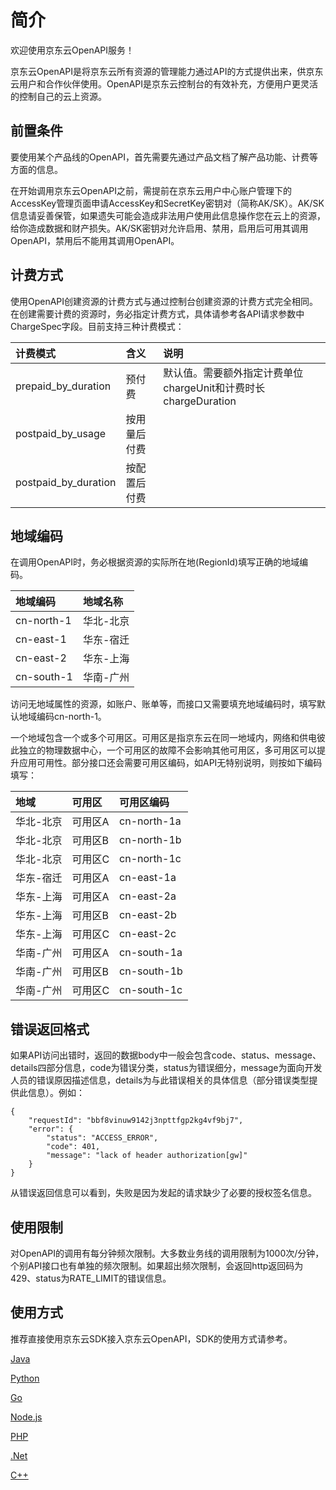 
# 简介 #

欢迎使用京东云OpenAPI服务！

京东云OpenAPI是将京东云所有资源的管理能力通过API的方式提供出来，供京东云用户和合作伙伴使用。OpenAPI是京东云控制台的有效补充，方便用户更灵活的控制自己的云上资源。



## 前置条件 ##


要使用某个产品线的OpenAPI，首先需要先通过产品文档了解产品功能、计费等方面的信息。

在开始调用京东云OpenAPI之前，需提前在京东云用户中心账户管理下的AccessKey管理页面申请AccessKey和SecretKey密钥对（简称AK/SK）。AK/SK信息请妥善保管，如果遗失可能会造成非法用户使用此信息操作您在云上的资源，给你造成数据和财产损失。AK/SK密钥对允许启用、禁用，启用后可用其调用OpenAPI，禁用后不能用其调用OpenAPI。


 

## 计费方式 ##

使用OpenAPI创建资源的计费方式与通过控制台创建资源的计费方式完全相同。在创建需要计费的资源时，务必指定计费方式，具体请参考各API请求参数中ChargeSpec字段。目前支持三种计费模式：

计费模式|含义|说明
:---|:---|:---
prepaid_by_duration | 预付费 | 默认值。需要额外指定计费单位chargeUnit和计费时长chargeDuration
postpaid_by_usage | 按用量后付费 | |
postpaid_by_duration | 按配置后付费 | |


 

## 地域编码 ##

在调用OpenAPI时，务必根据资源的实际所在地(RegionId)填写正确的地域编码。

地域编码|地域名称
:---|:---
cn-north-1 | 华北-北京 
cn-east-1 | 华东-宿迁 
cn-east-2 | 华东-上海 
cn-south-1 | 华南-广州  
                         


访问无地域属性的资源，如账户、账单等，而接口又需要填充地域编码时，填写默认地域编码cn-north-1。

一个地域包含一个或多个可用区。可用区是指京东云在同一地域内，网络和供电彼此独立的物理数据中心，一个可用区的故障不会影响其他可用区，多可用区可以提升应用可用性。部分接口还会需要可用区编码，如API无特别说明，则按如下编码填写：

地域|可用区|可用区编码
:---|:---|:---
华北-北京 | 可用区A | cn-north-1a 
华北-北京 | 可用区B | cn-north-1b  
华北-北京 | 可用区C | cn-north-1c  
华东-宿迁 | 可用区A | cn-east-1a 
华东-上海 | 可用区A | cn-east-2a  
华东-上海 | 可用区B | cn-east-2b 
华东-上海 | 可用区C | cn-east-2c
华南-广州 | 可用区A | cn-south-1a  
华南-广州 | 可用区B | cn-south-1b  
华南-广州 | 可用区C | cn-south-1c  



## 错误返回格式 ##

如果API访问出错时，返回的数据body中一般会包含code、status、message、details四部分信息，code为错误分类，status为错误细分，message为面向开发人员的错误原因描述信息，details为与此错误相关的具体信息（部分错误类型提供此信息）。例如：

    {
        "requestId": "bbf8vinuw9142j3npttfgp2kg4vf9bj7", 
        "error": {
            "status": "ACCESS_ERROR", 
            "code": 401, 
            "message": "lack of header authorization[gw]"
        }
    }


从错误返回信息可以看到，失败是因为发起的请求缺少了必要的授权签名信息。




## 使用限制 ##

对OpenAPI的调用有每分钟频次限制。大多数业务线的调用限制为1000次/分钟，个别API接口也有单独的频次限制。如果超出频次限制，会返回http返回码为429、status为RATE_LIMIT的错误信息。

 

## 使用方式 ##

推荐直接使用京东云SDK接入京东云OpenAPI，SDK的使用方式请参考。

[Java](/SDK/Java/Java.md)

[Python](/SDK/Python/Python.md)

[Go](/SDK/Go/Go.md)

[Node.js](/SDK/nodejs/Nodejs.md)

[PHP](/SDK/PHP/PHP.md)

[.Net](/SDK/dotnet/dotnet.md)

[C++](/SDK/cplusplus/cplusplus.md)

